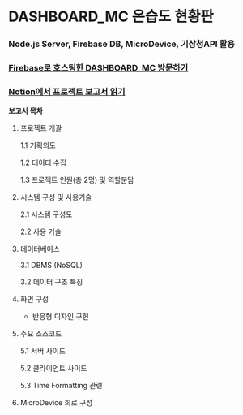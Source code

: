 # DASHBOARD_MC 온습도 현황판

### Node.js Server, Firebase DB, MicroDevice, 기상청API 활용





### [Firebase로 호스팅한 DASHBOARD_MC 방문하기](https://dashboard-mc-hosted.web.app)



### [Notion에서 프로젝트 보고서 읽기](https://www.notion.so/DASHBOARD_MC-Node-js-Server-Firebase-DB-MicroDevice-API-ffa9339c0e5c4124bf104d39b57a504b)





**보고서 목차**

1. 프로젝트 개괄

   1.1 기획의도

   1.2 데이터 수집

   1.3 프로젝트 인원(총 2명) 및 역할분담

   

2. 시스템 구성 및 사용기술

   2.1 시스템 구성도 

   2.2 사용 기술

   

3. 데이터베이스

   3.1 DBMS (NoSQL)

   3.2 데이터 구조 특징

   

4. 화면 구성

   - 반응형 디자인 구현

   

5. 주요 소스코드

   5.1 서버 사이드

   5.2 클라이언트 사이드

   5.3 Time Formatting 관련

   

6. MicroDevice 회로 구성







